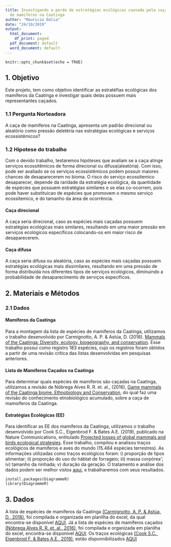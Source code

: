 ```yaml
---
title: Investigando a perda de estratégias ecológicas causada pela caça
  de mamiferos na Caatinga
author: "Mauricio Dalia"
date: "24/10/2019"
output:
  html_document:
    df_print: paged
  pdf_document: default
  word_document: default
---
```


```{r setup, include=FALSE}
knitr::opts_chunk$set(echo = TRUE)
```

## 1. Objetivo

  Este projeto, tem como objetivo identificar as estratéfias ecológicas dos mamíferos
da Caatinga e investigar quais delas possuem mais representantes caçados.

### 1.1 Pergunta Norteadora
  A caça de mamíferos na Caatinga, apresenta um padrão direcional ou aleatório como pressão deletéria nas estratégias ecológicas e serviços ecossistêmicos?
  
### 1.2 Hipotese do trabalho
  Com o devido trabalho, testaremos hipóteses que avaliam se a caça atinge serviços ecossitêmicos de forma direcional ou difusa(aleatória). 
  Com isso, pode ser avaliado se os serviços ecossistêmicos podem possuir maiores chances de desaparecerem no bioma. 
  O risco do serviço ecossitemico desaparecer, depende da raridade da estratégia ecológica, da quantidade de espécies que possuem estratégias similares e se elas co-ocorrem, pois pode haver substituicao de espécies que promovem o mesmo serviço ecossitemico, e do tamanho da área de ocorrência.

#### Caça direcional
  A caça seria direcional, caso as espécies mais caçadas possuem estratégias ecológicas mais similares, resultando em uma maior pressão em serviços ecológicos específicos colocando-os em maior risco de desaparecerem.
  
#### Caça difusa
  A caça seria difusa ou aleatória, caso as espécies mais caçadas possuem estratégias ecológicas mais dissimilares, resultando em uma pressão de forma distribuída nos diferentes tipos de serviços ecológicos, diminuindo a probabilidade de desaparecimento de serviços específicos.

## 2. Materiais e Métodos

### 2.1 Dados
#### Mamíferos da Caatinga
   Para a montagem da lista de espécies de mamíferos da Caatinga, utilizamos o trabalho desenvolvido por Carmignotto, A. P. & Astúa, D. (2018). [Mammals of the Caatinga: Diversity, ecology, biogeography, and conservation](https://link.springer.com/chapter/10.1007/978-3-319-68339-3_8). Esse trabalho possui como registro 183 espécies, cujo os registros foram obtidos a partir de uma revisão crítica das listas desenvolvidas em pesquisas anteriores. 

#### Lista de Mamíferos Caçados na Caatinga
  Para determinar quais espécies de mamíferos são caçadas na Caatinga, utilizamos a revisão de Nóbrega Alves R. R. et. al., (2016), [Game mammals of the Caatinga biome. Ethnobiology and Conservation](http://ethnobioconservation.com/index.php/ebc/article/download/90/79), do qual faz uma revisão do conhecimento etnobiológico acumulado, sobre a caça de mamoíferos da Caatinga.

#### Estratégias Ecológicas (EE)
  Para identificar as EE dos mamíferos da Caatinga, utilizamos o trabalho desenvolvido por Cook S.C., Eigenbrod F. & Bates A.E. (2019), publicado na Nature Communications, entitulado 
[Projected losses of global mammals and birds ecological
strategies](https://www.nature.com/articles/s41467-019-10284-z).
  Esse trabalho, compilou e analisou traços ecológicos de mamíferos e aves do mundo (15.484 espécies terrestres). As informações utilizadas como traços ecológicos foram: i) proporção de tipos alimentar; ii) proporção do uso do hábtat de forrageio; iii) massa corpórea'; iv) tamanho da ninhada; v) duração da geração. O tratamento e análise dos dados podem ser melhor vistos [aqui](https://www.nature.com/articles/s41467-019-10284-z), e trabalharemos com seus resultados.

```{r pacote, echo = FALSE, include = FALSE, eval = TRUE}
install.packages(DiagrammeR)
library(DiagrammeR)
```

## 3. Dados
  A lista de espécies de mamíferos da Caatinga [(Carmignotto, A. P. & Astúa, D., 2018)](https://link.springer.com/chapter/10.1007/978-3-319-68339-3_8), foi compilada e organizada em planilha do excel, da qual encontra-se disponível [AQUI](https://docs.google.com/spreadsheets/d/17r2wn1nD07B7LY8vvGQe_t0pxUcPSUO1Q0JnNlEZ-xQ/edit?usp=sharing).
  Já a lista de espécies de mamíferos caçados [(Nóbrega Alves R. R. et. al., 2016)](http://ethnobioconservation.com/index.php/ebc/article/download/90/79), foi compilada e organizada em planilha do excel, encontra-se disponível [AQUI](https://docs.google.com/spreadsheets/d/1c3ATQ6x2KjyMuskkBMVJccAxi7KhJ71Uay_HqaW7eWs/edit?usp=sharing).
  Os traços ecológicas [(Cook S.C., Eigenbrod F. & Bates A.E., 2019)](https://www.nature.com/articles/s41467-019-10284-z), estão disponnibilizados [AQUI](https://github.com/03rcooke/hyper_pca/blob/master/data/trait.csv)



